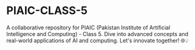 # PIAIC-CLASS-5
A collaborative repository for PIAIC (Pakistan Institute of Artificial Intelligence and Computing) - Class 5. Dive into advanced concepts and real-world applications of AI and computing. Let's innovate together! 🌐💡
